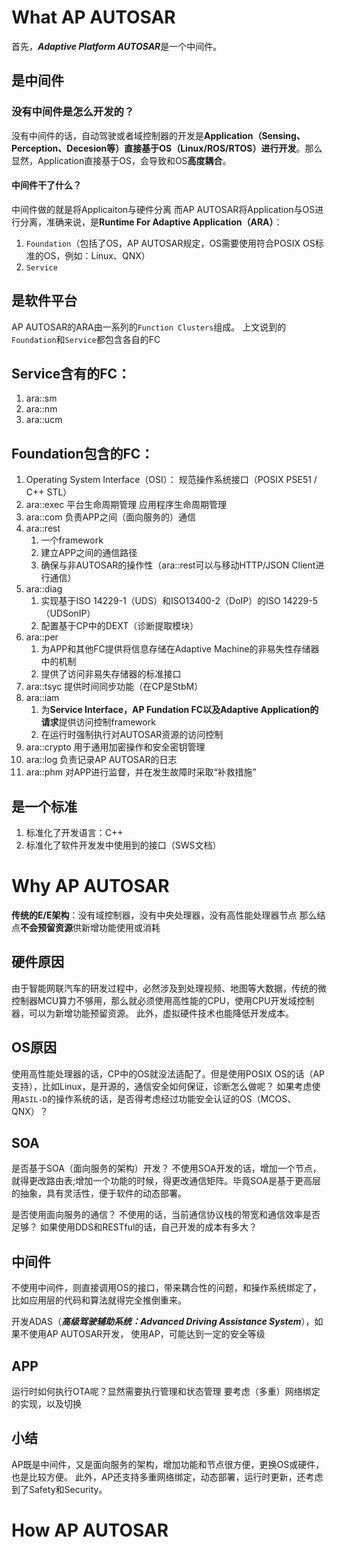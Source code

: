 



# What AP AUTOSAR
首先，***Adaptive Platform AUTOSAR***是一个中间件。

## 是中间件

### 没有中间件是怎么开发的？
没有中间件的话，自动驾驶或者域控制器的开发是**Application（Sensing、Perception、Decesion等）直接基于OS（Linux/ROS/RTOS）进行开发**。那么显然，Application直接基于OS，会导致和OS**高度耦合**。

#### 中间件干了什么？
中间件做的就是将Applicaiton与硬件分离
而AP AUTOSAR将Application与OS进行分离，准确来说，是**Runtime For Adaptive Application（ARA）**：
1. `Foundation`（包括了OS，AP AUTOSAR规定，OS需要使用符合POSIX OS标准的OS，例如：Linux、QNX）
2. `Service`


## 是软件平台
AP AUTOSAR的ARA由一系列的`Function Clusters`组成。
上文说到的`Foundation`和`Service`都包含各自的FC

## Service含有的FC：
1. ara::sm
2. ara::nm
3. ara::ucm

## Foundation包含的FC：
1. Operating System Interface（OSI）：
    规范操作系统接口（POSIX PSE51 / C++ STL）
2. ara::exec
    平台生命周期管理
    应用程序生命周期管理
3. ara::com
   负责APP之间（面向服务的）通信
4. ara::rest
    1. 一个framework
    2. 建立APP之间的通信路径
    3. 确保与非AUTOSAR的操作性（ara::rest可以与移动HTTP/JSON Client进行通信）
5. ara::diag
   1. 实现基于ISO 14229-1（UDS）和ISO13400-2（DoIP）的ISO 14229-5（UDSonIP）
    2. 配置基于CP中的DEXT（诊断提取模块）
6. ara::per
    1. 为APP和其他FC提供将信息存储在Adaptive Machine的非易失性存储器中的机制
    2. 提供了访问非易失存储器的标准接口
7. ara::tsyc
    提供时间同步功能（在CP是StbM）
8. ara::iam
    1. 为**Service Interface，AP Fundation FC以及Adaptive Application的请求**提供访问控制framework
    2. 在运行时强制执行对AUTOSAR资源的访问控制
9.  ara::crypto
    用于通用加密操作和安全密钥管理
10. ara::log
    负责记录AP AUTOSAR的日志
11. ara::phm
    对APP进行监督，并在发生故障时采取“补救措施”


## 是一个标准
1. 标准化了开发语言：C++
2. 标准化了软件开发发中使用到的接口（SWS文档）





# Why AP AUTOSAR
**传统的E/E架构**：没有域控制器，没有中央处理器，没有高性能处理器节点
那么结点**不会预留资源**供新增功能使用或消耗

## 硬件原因
由于智能网联汽车的研发过程中，必然涉及到处理视频、地图等大数据，传统的微控制器MCU算力不够用，那么就必须使用高性能的CPU，使用CPU开发域控制器，可以为新增功能预留资源。
此外，虚拟硬件技术也能降低开发成本。


## OS原因
使用高性能处理器的话，CP中的OS就没法适配了。但是使用POSIX OS的话（AP支持），比如Linux，是开源的，通信安全如何保证，诊断怎么做呢？
如果考虑使用`ASIL-D`的操作系统的话，是否得考虑经过功能安全认证的OS（MCOS、QNX）？

## SOA
是否基于SOA（面向服务的架构）开发？
不使用SOA开发的话，增加一个节点，就得更改路由表;增加一个功能的时候，得更改通信矩阵。毕竟SOA是基于更高层的抽象，具有灵活性，便于软件的动态部署。

是否使用面向服务的通信？
不使用的话，当前通信协议栈的带宽和通信效率是否足够？
如果使用DDS和RESTful的话，自己开发的成本有多大？

## 中间件
不使用中间件，则直接调用OS的接口，带来耦合性的问题，和操作系统绑定了，比如应用层的代码和算法就得完全推倒重来。

开发ADAS（***高级驾驶辅助系统：Advanced Driving Assistance System***），如果不使用AP AUTOSAR开发，
使用AP，可能达到一定的安全等级

## APP
运行时如何执行OTA呢？显然需要执行管理和状态管理
要考虑（多重）网络绑定的实现，以及切换

## 小结
AP既是中间件，又是面向服务的架构，增加功能和节点很方便，更换OS或硬件，也是比较方便。
此外，AP还支持多重网络绑定，动态部署，运行时更新，还考虑到了Safety和Security。





# How AP AUTOSAR








